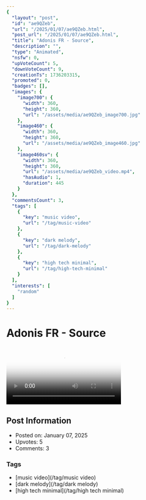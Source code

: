 ```yaml
---
{
  "layout": "post",
  "id": "ae9QZeb",
  "url": "/2025/01/07/ae9QZeb.html",
  "post_url": "/2025/01/07/ae9QZeb.html",
  "title": "Adonis FR - Source",
  "description": "",
  "type": "Animated",
  "nsfw": 0,
  "upVoteCount": 5,
  "downVoteCount": 9,
  "creationTs": 1736203315,
  "promoted": 0,
  "badges": [],
  "images": {
    "image700": {
      "width": 360,
      "height": 360,
      "url": "/assets/media/ae9QZeb_image700.jpg"
    },
    "image460": {
      "width": 360,
      "height": 360,
      "url": "/assets/media/ae9QZeb_image460.jpg"
    },
    "image460sv": {
      "width": 360,
      "height": 360,
      "url": "/assets/media/ae9QZeb_video.mp4",
      "hasAudio": 1,
      "duration": 445
    }
  },
  "commentsCount": 3,
  "tags": [
    {
      "key": "music video",
      "url": "/tag/music-video"
    },
    {
      "key": "dark melody",
      "url": "/tag/dark-melody"
    },
    {
      "key": "high tech minimal",
      "url": "/tag/high-tech-minimal"
    }
  ],
  "interests": [
    "random"
  ]
}
---
```


# Adonis FR - Source

<video controls playsinline loop poster="/assets/media/ae9QZeb_image460.jpg">
  <source src="/assets/media/ae9QZeb_video.mp4" type="video/mp4">
  Your browser does not support the video tag.
</video>

## Post Information

- Posted on: January 07, 2025
- Upvotes: 5
- Comments: 3

### Tags

- [music video](/tag/music video)
- [dark melody](/tag/dark melody)
- [high tech minimal](/tag/high tech minimal)
